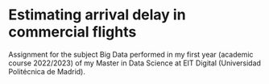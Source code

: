 # Estimating arrival delay in commercial flights
Assignment for the subject Big Data performed in my first year (academic course 2022/2023) of my Master in Data Science at EIT Digital (Universidad Politécnica de Madrid).
